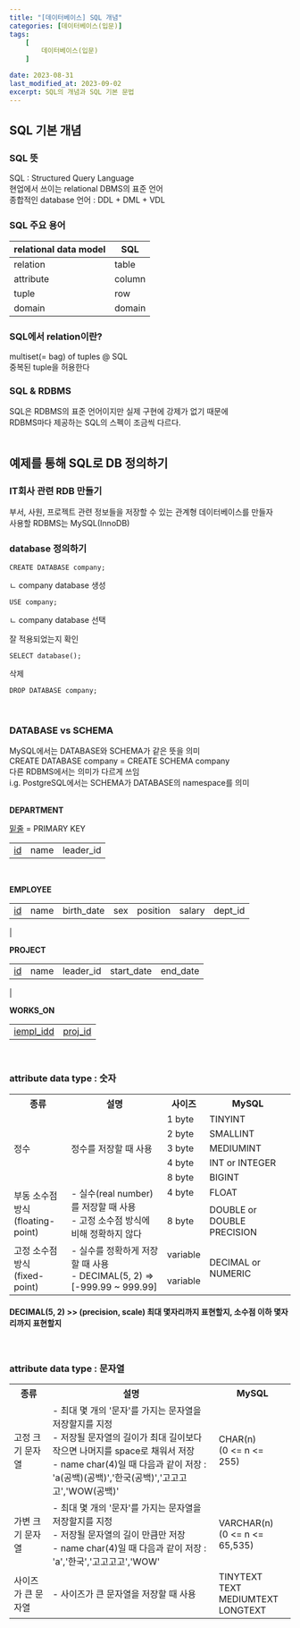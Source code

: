 ```yaml
---
title: "[데이터베이스] SQL 개념"
categories: [데이터베이스(입문)]
tags:
    [
        데이터베이스(입문)
    ]

date: 2023-08-31
last_modified_at: 2023-09-02
excerpt: SQL의 개념과 SQL 기본 문법
---
```


## SQL 기본 개념
### SQL 뜻
SQL : Structured Query Language  
현업에서 쓰이는 relational DBMS의 표준 언어  
종합적인 database 언어 : DDL + DML + VDL  

### SQL 주요 용어

|relational data model|SQL|
|----------|-------|
|relation|table|
|attribute|column|
|tuple|row|
|domain|domain|  

### SQL에서 relation이란?
multiset(= bag) of tuples @ SQL  
중복된 tuple을 허용한다  

### SQL & RDBMS
SQL은 RDBMS의 표준 언어이지만 실제 구현에 강제가 없기 때문에  
RDBMS마다 제공하는 SQL의 스펙이 조금씩 다르다.  
<br/>

## 예제를 통해 SQL로 DB 정의하기
### IT회사 관련 RDB 만들기
부서, 사원, 프로젝트 관련 정보들을 저장할 수 있는 관계형 데이터베이스를 만들자  
사용할 RDBMS는 MySQL(InnoDB)  

### database 정의하기

``` MySQL
CREATE DATABASE company;  
```
ㄴ company database 생성

``` MySQL
USE company;  
```
ㄴ company database 선택  

잘 적용되었는지 확인  
``` MySQL
SELECT database();  
```  

삭제
``` MySQL
DROP DATABASE company;
```  
<br/>

### DATABASE vs SCHEMA
MySQL에서는 DATABASE와 SCHEMA가 같은 뜻을 의미  
CREATE DATABASE company = CREATE SCHEMA company  
다른 RDBMS에서는 의미가 다르게 쓰임  
i.g. PostgreSQL에서는 SCHEMA가 DATABASE의 namespace를 의미  
<br/>

**DEPARTMENT**  

<U>밑줄</U> = PRIMARY KEY  

<table>
    <tbody>
        <tr>
            <td><U>id</U></td>
            <td>name</td>
            <td>leader_id</td>
        </tr>
    </tbody>
</table>
<br/>

**EMPLOYEE**  
<table>
    <tbody>
        <tr>
            <td><U>id</U></td>
            <td>name</td>
            <td>birth_date</td>
            <td>sex</td>
            <td>position</td>
            <td>salary</td>
            <td>dept_id</td>
        </tr>
    </tbody>
</table>|  
<br/>

**PROJECT**  
<table>
    <tbody>
        <tr>
            <td><U>id</U></td>
            <td>name</td>
            <td>leader_id</td>
            <td>start_date</td>
            <td>end_date</td>
        </tr>
    </tbody>
</table>|  
<br/>

**WORKS_ON**  
<table>
    <tbody>
        <tr>
            <td><U>iempl_idd</U></td>
            <td><U>proj_id</U></td>
        </tr>
    </tbody>
</table>
<br/>

### attribute data type : 숫자

<table>
    <tbody>
        <tr>
            <th>종류</th>
            <th>설명</th>
            <th>사이즈</th>
            <th>MySQL</th>
        </tr>
        <tr>
            <td rowspan=5>정수</td>
            <td rowspan=5>정수를 저장할 때 사용</td>
            <td>1 byte</td>
            <td>TINYINT</td>
        </tr>
        <tr>
            <td>2 byte</td>
            <td>SMALLINT</td>
        </tr>
        <tr>
            <td>3 byte</td>
            <td>MEDIUMINT</td>
        </tr>
        <tr>
            <td>4 byte</td>
            <td>INT or INTEGER</td>
        </tr>
        <tr>
            <td>8 byte</td>
            <td>BIGINT</td>
        </tr>
        <tr>
            <td rowspan=2>
                부동 소수점 방식<br/>
                (floating-point)
            </td>
            <td rowspan=2>
                - 실수(real number)를 저장할 때 사용<br/>
                - 고정 소수점 방식에 비해 정확하지 않다
            </td>
            <td>4 byte</td>
            <td>FLOAT</td>
        </tr>
        <tr>
            <td>8 byte</td>
            <td>DOUBLE or DOUBLE PRECISION</td>
        </tr>
        <tr>
            <td rowspan=2>
                고정 소수점 방식<br/>
                (fixed-point)
            </td>
            <td rowspan=2>
                - 실수를 정확하게 저장할 때 사용<br/>
                - DECIMAL(5, 2) => [-999.99 ~ 999.99]
            </td>
            <td>variable</td>
            <td rowspan=2>DECIMAL or NUMERIC</td>
        </tr>
        <tr>
            <td>variable</td>
        </tr>
    </tbody>
</table>

#### DECIMAL(5, 2) >> (precision, scale) 최대 몇자리까지 표현할지, 소수점 이하 몇자리까지 표현할지
<br/>

### attribute data type : 문자열

<table>
    <tr>
        <th>종류</th>
        <th>설명</th>
        <th>MySQL</th>
    </tr>
    <tr>
        <td>
            고정 크기 문자열
        </td>
        <td>
            - 최대 몇 개의 '문자'를 가지는 문자열을 저장할지를 지정<br/>
            - 저장될 문자열의 길이가 최대 길이보다 작으면 나머지를 space로 채워서 저장<br/>
            - name char(4)일 때 다음과 같이 저장 : 'a(공백)(공백)','한국(공백)','고고고고','WOW(공백)'
        </td>
        <td>
            CHAR(n)<br/>
            (0 <= n <= 255)
        </td>
    </tr>
    <tr>
        <td>가변 크기 문자열</td>
        <td>
            - 최대 몇 개의 '문자'를 가지는 문자열을 저장할지를 지정<br/>- 저장될 문자열의 길이 만큼만 저장<br/>
            - name char(4)일 때 다음과 같이 저장 : 'a','한국','고고고고','WOW'
        </td>
        <td>
            VARCHAR(n)<br/>(0 <= n <= 65,535)
        </td>
    </tr>
    <tr>
        <td>사이즈가 큰 문자열</td>
        <td>
            - 사이즈가 큰 문자열을 저장할 때 사용
        </td>
        <td>
            TINYTEXT<br/>
            TEXT<br/>
            MEDIUMTEXT<br/>
            LONGTEXT
        </td>
    </tr>
</table>
